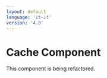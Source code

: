 ```yaml
---
layout: default
language: 'it-it'
version: '4.0'
---
```


# Cache Component

This component is being refactored.